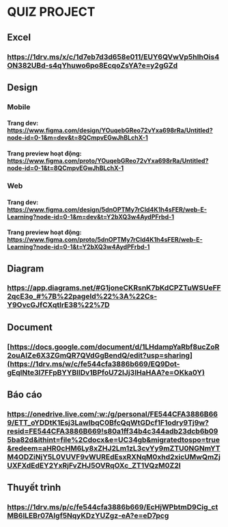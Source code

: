 # QUIZ PROJECT

## Excel
### https://1drv.ms/x/c/1d7eb7d3d658e011/EUY6QVwVp5hIhOis4ON382UBd-s4qYhuwo6po8EcqoZsYA?e=y2gGZd

## Design
### Mobile
#### Trang dev: https://www.figma.com/design/YOuqebGReo72vYxa698rRa/Untitled?node-id=0-1&m=dev&t=8QCmpvEGwJhBLchX-1
#### Trang preview hoạt động: https://www.figma.com/proto/YOuqebGReo72vYxa698rRa/Untitled?node-id=0-1&t=8QCmpvEGwJhBLchX-1

### Web
#### Trang dev: https://www.figma.com/design/5dnOPTMy7rCld4K1h4sFER/web-E-Learning?node-id=0-1&m=dev&t=Y2bXQ3w4AydPFrbd-1
#### Trang preview hoạt động: https://www.figma.com/proto/5dnOPTMy7rCld4K1h4sFER/web-E-Learning?node-id=0-1&t=Y2bXQ3w4AydPFrbd-1
## Diagram
### https://app.diagrams.net/#G1joneCKRsnK7bKdCPZTuWSUeFF2qcE3o_#%7B%22pageId%22%3A%22Cs-Y9OvcGJfCXqtlrE38%22%7D
## Document
### [https://docs.google.com/document/d/1LHdampYaRbf8ucZoR2ouAIZe6X3ZGmQR7QVdGgBendQ/edit?usp=sharing](https://1drv.ms/w/c/fe544cfa3886b669/EQ9Dot-gEqlNte3l7FFpBYYBllDv1BPfoU72IJj3IHaHAA?e=OKka0Y)
## Báo cáo
### https://onedrive.live.com/:w:/g/personal/FE544CFA3886B669/ETT_oYDDtK1Esj3LawlbqC0BfcQqWtGDcf1F1odry9Tj9w?resid=FE544CFA3886B669!s80a1ff34b4c344adb23dcb6b095ba82d&ithint=file%2Cdocx&e=UC34gb&migratedtospo=true&redeem=aHR0cHM6Ly8xZHJ2Lm1zL3cvYy9mZTU0NGNmYTM4ODZiNjY5L0VUVF9vWUREdEsxRXNqM0xhd2xicUMwQmZjUXFXdEdEY2YxRjFvZHJ5OVRqOXc_ZT1VQzM0Z2I
## Thuyết trình
### https://1drv.ms/p/c/fe544cfa3886b669/EcHjWPbtmD9Cig_ctMB6lLEBr07AIgf5NqyKDzYUZgz-eA?e=eD7pcg
